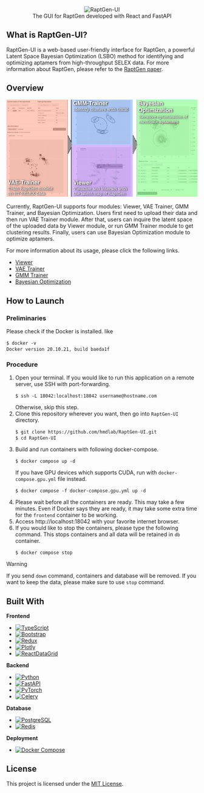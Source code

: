 <div align="center">
   <img src="docs/images/logo.png" alt="RaptGen-UI" width="400"><br>
   The GUI for RaptGen developed with React and FastAPI
</div>

## What is RaptGen-UI?

RaptGen-UI is a web-based user-friendly interface for RaptGen, a powerful Latent Space Bayesian Optimization (LSBO) method for identifying and optimizing aptamers from high-throughput SELEX data. For more information about RaptGen, please refer to the [RaptGen paper](https://doi.org/10.1038/s43588-022-00249-6).

## Overview

<p align="center">
   <img src="docs/images/overview.png" alt="Overview of RaptGen-UI pipeline"><br>
</p>

Currently, RaptGen-UI supports four modules: Viewer, VAE Trainer, GMM Trainer, and Bayesian Optimization.
Users first need to upload their data and then run VAE Trainer module. After that, users can inquire the latent space of the uploaded data by Viewer module, or run GMM Trainer module to get clustering results. Finally, users can use Bayesian Optimization module to optimize aptamers.

For more information about its usage, please click the following links.

- [Viewer](docs/Viewer.md)
- [VAE Trainer](docs/VAE_Trainer.md)
- [GMM Trainer](docs/GMM_Trainer.md)
- [Bayesian Optimization](docs/BO.md)

## How to Launch

### Preliminaries

Please check if the Docker is installed. like

```shell
$ docker -v
Docker version 20.10.21, build baeda1f
```

### Procedure

1. Open your terminal. If you would like to run this application on a remote server, use SSH with port-forwarding.
   ```shell
   $ ssh -L 18042:localhost:18042 username@hostname.com
   ```
   Otherwise, skip this step.
2. Clone this repository wherever you want, then go into `RaptGen-UI` directory.
   ```shell
   $ git clone https://github.com/hmdlab/RaptGen-UI.git
   $ cd RaptGen-UI
   ```
3. Build and run containers with following docker-compose.
   ```shell
   $ docker compose up -d
   ```
   If you have GPU devices which supports CUDA, run with `docker-compose.gpu.yml` file instead.
   ```shell
   $ docker compose -f docker-compose.gpu.yml up -d
   ```
4. Please wait before all the containers are ready. This may take a few minutes. Even if Docker says they are ready, it may take some extra time for the `frontend` container to be working.
5. Access http://localhost:18042 with your favorite internet browser.
6. If you would like to stop the containers, please type the following command. This stops containers and all data will be retained in `db` container.
   ```shell
   $ docker compose stop
   ```

> [!WARNING]
> If you send `down` command, containers and database will be removed.
> If you want to keep the data, please make sure to use `stop` command.

## Built With

**Frontend**

- [![TypeScript][TypeScript]][TypeScript-url]
- [![Bootstrap][Bootstrap]][Bootstrap-url]
- [![Redux][Redux]][Redux-url]
- [![Plotly][Plotly]][Plotly-url]
- [![ReactDataGrid][ReactDataGrid]][ReactDataGrid-url]

**Backend**

- [![Python][Python]][Python-url]
- [![FastAPI][FastAPI]][FastAPI-url]
- [![PyTorch][PyTorch]][PyTorch-url]
- [![Celery][Celery]][Celery-url]

**Database**

- [![PostgreSQL][PostgreSQL]][PostgreSQL-url]
- [![Redis][Redis]][Redis-url]

**Deployment**

- [![Docker Compose][Docker Compose]][Docker Compose-url]

## License

This project is licensed under the [MIT License](LICENSE).

<!-- Links -->

[TypeScript]: https://img.shields.io/badge/Next.js-000000.svg?logo=next.js&style=flat&logoColor=white
[Bootstrap]: https://img.shields.io/badge/Bootstrap-7952B3.svg?logo=bootstrap&style=flat&logoColor=white
[Redux]: https://img.shields.io/badge/Redux-764ABC.svg?logo=redux&style=flat&logoColor=white
[Plotly]: https://img.shields.io/badge/Plotly.js-3F4F75.svg?logo=plotly&style=flat&logoColor=white
[ReactDataGrid]: https://img.shields.io/badge/ReactDataGrid-42B883.svg?logo=react&style=flat&logoColor=white
[Python]: https://img.shields.io/badge/Python-3776AB.svg?logo=python&style=flat&logoColor=white
[FastAPI]: https://img.shields.io/badge/FastAPI-009688.svg?logo=fastapi&style=flat&logoColor=white
[PyTorch]: https://img.shields.io/badge/PyTorch-EE4C2C.svg?logo=pytorch&style=flat&logoColor=white
[Celery]: https://img.shields.io/badge/Celery-37814A.svg?logo=celery&style=flat&logoColor=white
[PostgreSQL]: https://img.shields.io/badge/PostgreSQL-4169E1.svg?logo=postgresql&style=flat&logoColor=white
[Redis]: https://img.shields.io/badge/Redis-DC382D.svg?logo=redis&style=flat&logoColor=white
[Docker Compose]: https://img.shields.io/badge/Docker%20Compose-2496ED.svg?logo=docker&style=flat&logoColor=white
[TypeScript-url]: https://www.typescriptlang.org/
[Bootstrap-url]: https://getbootstrap.com/
[Redux-url]: https://redux.js.org/
[Plotly-url]: https://plotly.com/javascript/
[ReactDataGrid-url]: https://adazzle.github.io/react-data-grid/
[Python-url]: https://www.python.org/
[FastAPI-url]: https://fastapi.tiangolo.com/
[PyTorch-url]: https://pytorch.org/
[Celery-url]: https://docs.celeryq.dev/en/stable/
[PostgreSQL-url]: https://www.postgresql.org/
[Redis-url]: https://redis.io/
[Docker Compose-url]: https://docs.docker.com/compose/
